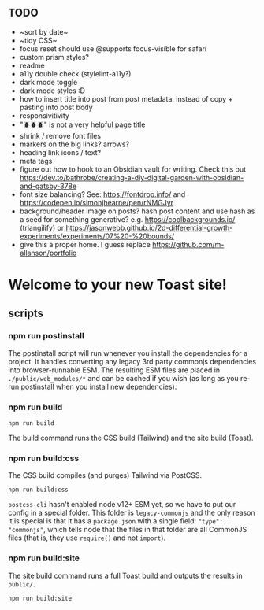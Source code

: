 ## TODO

- ~sort by date~
- ~tidy CSS~
- focus reset should use @supports focus-visible for safari
- custom prism styles?
- readme
- a11y double check (stylelint-a11y?)
- dark mode toggle
- dark mode styles :D
- how to insert title into post from post metadata. instead of copy + pasting into post body
- responsivitivity
- "🪲🪲🪲" is not a very helpful page title
- shrink / remove font files
- markers on the big links? arrows?
- heading link icons / text?
- meta tags
- figure out how to hook to an Obsidian vault for writing. Check this out https://dev.to/bathrobe/creating-a-diy-digital-garden-with-obsidian-and-gatsby-378e
- font size balancing? See: https://fontdrop.info/ and https://codepen.io/simonjhearne/pen/rNMGJyr
- background/header image on posts? hash post content and use hash as a seed for something generative? e.g. https://coolbackgrounds.io/ (triangilify) or https://jasonwebb.github.io/2d-differential-growth-experiments/experiments/07%20-%20bounds/
- give this a proper home. I guess replace https://github.com/m-allanson/portfolio

# Welcome to your new Toast site!

## scripts

### npm run postinstall

The postinstall script will run whenever you install the dependencies for a project. It handles converting any legacy 3rd party commonjs dependencies into browser-runnable ESM. The resulting ESM files are placed in `./public/web_modules/*` and can be cached if you wish (as long as you re-run postinstall when you install new dependencies).

### npm run build

```shell
npm run build
```

The build command runs the CSS build (Tailwind) and the site build (Toast).

### npm run build:css

The CSS build compiles (and purges) Tailwind via PostCSS.

```shell
npm run build:css
```

`postcss-cli` hasn't enabled node v12+ ESM yet, so we have to put our config in a special folder. This folder is `legacy-commonjs` and the only reason it is special is that it has a `package.json` with a single field: `"type": "commonjs"`, which tells node that the files in that folder are all CommonJS files (that is, they use `require()` and not `import`).

### npm run build:site

The site build command runs a full Toast build and outputs the results in `public/`.

```shell
npm run build:site
```
